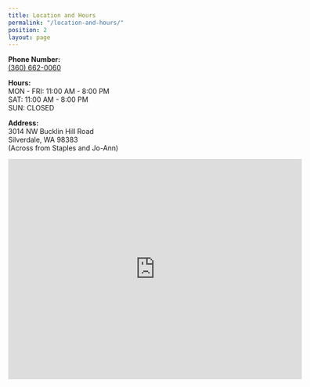 ```yaml
---
title: Location and Hours
permalink: "/location-and-hours/"
position: 2
layout: page
---
```


<p><b>Phone Number:</b> <br/><a href="360-662-0060">(360) 662-0060</a><br/></p>

<p><b>Hours:</b><br/>
MON - FRI: 11:00 AM - 8:00 PM<br/>
SAT: 11:00 AM - 8:00 PM<br/>
SUN: CLOSED<br/>
<p/>

<p><b>Address:</b><br/>
3014 NW Bucklin Hill Road<br/>
Silverdale, WA 98383<br/>
(Across from Staples and Jo-Ann)<br/>
</p>

<iframe src="https://www.google.com/maps/embed?pb=!1m18!1m12!1m3!1d2687.707223349842!2d-122.69196668436793!3d47.65125597918769!2m3!1f0!2f0!3f0!3m2!1i1024!2i768!4f13.1!3m3!1m2!1s0x54903a9432099a4b%3A0x88500a0880d8fef4!2sHeidi+Teriyaki+Express!5e0!3m2!1sen!2sus!4v1469594514828" width="600" height="450" frameborder="0" style="border:0" allowfullscreen></iframe>

